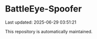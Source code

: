 # BattleEye-Spoofer

Last updated: 2025-06-29 03:51:21

This repository is automatically maintained.
